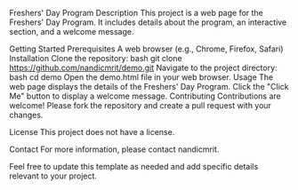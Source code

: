 Freshers' Day Program
Description
This project is a web page for the Freshers' Day Program. It includes details about the program, an interactive section, and a welcome message.

Getting Started
Prerequisites
A web browser (e.g., Chrome, Firefox, Safari)
Installation
Clone the repository:
bash
git clone https://github.com/nandicmrit/demo.git
Navigate to the project directory:
bash
cd demo
Open the demo.html file in your web browser.
Usage
The web page displays the details of the Freshers' Day Program.
Click the "Click Me" button to display a welcome message.
Contributing
Contributions are welcome! Please fork the repository and create a pull request with your changes.

License
This project does not have a license.

Contact
For more information, please contact nandicmrit.

Feel free to update this template as needed and add specific details relevant to your project.
